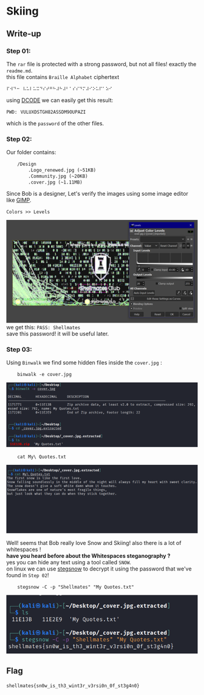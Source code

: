 # Skiing

## Write-up

### **Step 01**:

The ``rar`` file is protected with a strong password, but not all files! exactly the `readme.md`.  
this file contains ``Braille Alphabet`` ciphertext  

    ⠏⠺⠙⠒⠀⠧⠥⠇⠥⠭⠙⠎⠞⠛⠓⠼⠓⠼⠃⠁⠎⠎⠙⠍⠼⠊⠕⠥⠏⠁⠵⠊

using [DCODE](https://www.dcode.fr/braille-alphabet) we can easily get this result:

    PWD:⠀VULUXDSTGH82ASSDM9OUPAZI

 which is the `password` of the other files.

### **Step 02**:
Our folder contains:
```
    /Design
        .Logo_renewed.jpg (~51KB)
        .Community.jpg (~20KB)
        .cover.jpg (~1.11MB)
```
Since Bob is a designer, Let's verify the images using some image editor like [GIMP](https://www.gimp.org/).

    Colors >> Levels
![Levels](./gimp.png)
we get this: ``PASS: Shellmates``  
save this password! it will be useful later.
### **Step 03**:
Using ``Binwalk`` we find some hidden files inside the ``cover.jpg`` :
```
    binwalk -e cover.jpg
```

![binwalk](./binwalk.png)

```
    cat My\ Quotes.txt
```

![cat](./cat.png)

Well! seems that Bob really love Snow and Skiing!
also there is a lot of whitespaces !  
**have you heard before about the Whitespaces steganography ?**  
yes you can hide any text using a tool called ``SNOW``.  
on linux we can use [stegsnow](https://www.kali.org/tools/stegsnow/) to decrypt it using the password that we've found in `Step 02`! 
```
    stegsnow -C -p "Shellmates" "My Quotes.txt"
```
![Stegsnow](./stegsnow.png)
## Flag

`shellmates{sn0w_is_th3_wint3r_v3rsi0n_0f_st3g4n0}`